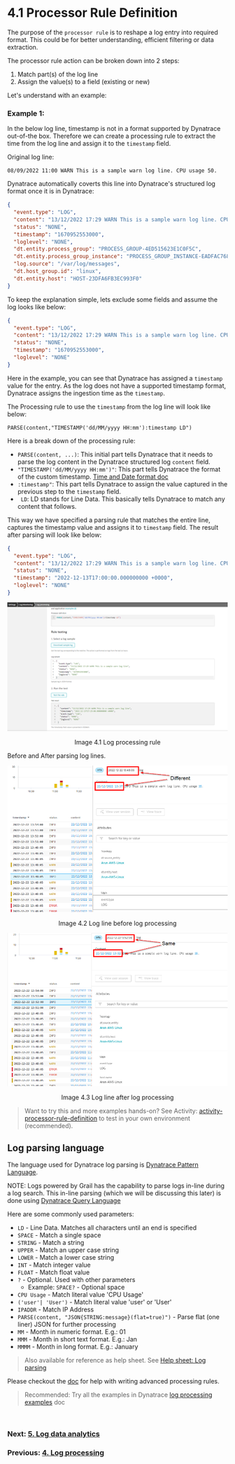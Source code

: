 # 4.1 Processor Rule Definition


The purpose of the `processor rule` is to reshape a log entry into required format. This could be for better understanding, efficient filtering or data extraction.

The processor rule action can be broken down into 2 steps:
1. Match part(s) of the log line
2. Assign the value(s) to a field (existing or new)

Let's understand with an example:

### Example 1:

In the below log line, timestamp is not in a format supported by Dynatrace out-of-the box. Therefore we can create a processing rule to extract the time from the log line and assign it to the `timestamp` field.

Original log line:
```log
08/09/2022 11:00 WARN This is a sample warn log line. CPU usage 50.
```

Dynatrace automatically coverts this line into Dynatrace's structured log format once it is in Dynatrace:
```json
{
  "event.type": "LOG",
  "content": "13/12/2022 17:29 WARN This is a sample warn log line. CPU usage 50.",
  "status": "NONE",  
  "timestamp": "1670952553000",
  "loglevel": "NONE",
  "dt.entity.process_group": "PROCESS_GROUP-4ED515623E1C0F5C",
  "dt.entity.process_group_instance": "PROCESS_GROUP_INSTANCE-EADFAC768A7332A3",
  "log.source": "/var/log/messages",
  "dt.host_group.id": "linux",
  "dt.entity.host": "HOST-23DFA6FB3EC993F0"
}
```

To keep the explanation simple, lets exclude some fields and assume the log looks like below:
```json
{
  "event.type": "LOG",
  "content": "13/12/2022 17:29 WARN This is a sample warn log line. CPU usage 50.",
  "status": "NONE",  
  "timestamp": "1670952553000",
  "loglevel": "NONE"  
}
```

Here in the example, you can see that Dynatrace has assigned a `timestamp` value for the entry. As the log does not have a supported timestamp format, Dynatrace assigns the ingestion time as the `timestamp`.

The Processing rule to use the `timestamp` from the log line will look like below:

```parse
PARSE(content,"TIMESTAMP('dd/MM/yyyy HH:mm'):timestamp LD")
```

Here is a break down of the processing rule:
- `PARSE(content, ...)`: This initial part tells Dynatrace that it needs to parse the log content in the Dynatrace structured log `content` field. 
- `"TIMESTAMP('dd/MM/yyyy HH:mm')"`: This part tells Dynatrace the format of the custom timestamp. [Time and Date format doc](https://www.dynatrace.com/support/help/how-to-use-dynatrace/dynatrace-pattern-language/log-processing-time-date)
- `:timestamp"`: This part tells Dynatrace to assign the value captured in the previous step to the `timestamp` field.
- ` LD`: LD stands for Line Data. This basically tells Dynatrace to match any content that follows.

This way we have specified a parsing rule that matches the entire line, captures the timestamp value and assigns it to `timestamp` field. The result after parsing will look like below:

```json
{
  "event.type": "LOG",
  "content": "13/12/2022 17:29 WARN This is a sample warn log line. CPU usage 50.",
  "status": "NONE",  
  "timestamp": "2022-12-13T17:00:00.000000000 +0000",
  "loglevel": "NONE"  
}
```


![log-processing-parse-rule-1](images/log-processing-parse-rule-1.png)
<p align="center">Image 4.1 Log processing rule </p>
Before and After parsing log lines.

![log-processing-before](images/log-processing-before.png)
<p align="center">Image 4.2 Log line before log processing </p>

![log-processing-after](images/log-processing-after.png)
<p align="center">Image 4.3 Log line after log processing </p>

> Want to try this and more examples hands-on? See Activity: [activity-processor-rule-definition](activities/activity-processor-rule-definition.md) to test in your own environment (recommended).


## Log parsing language

The language used for Dynatrace log parsing is [Dynatrace Pattern Language](https://www.dynatrace.com/support/help/shortlink/dpl-dynatrace-pattern-language-hub). 

NOTE: Logs powered by Grail has the capability to parse logs in-line during a log search. This in-line parsing (which we will be discussing this later) is done using [Dynatrace Query Language](https://www.dynatrace.com/support/help/shortlink/dql-dynatrace-query-language-hub)

Here are some commonly used parameters:
- `LD` - Line Data. Matches all characters until an end is specified 
- `SPACE` - Match a single space
- `STRING` - Match a string
- `UPPER` - Match an upper case string
- `LOWER` - Match a lower case string
- `INT` - Match integer value
- `FLOAT` - Match float value
- `?` - Optional. Used with other parameters
	- Example: `SPACE?` - Optional space
- `CPU Usage` - Match literal value 'CPU Usage'
- `('user'| 'User')` - Match literal value 'user' or 'User'
- `IPADDR` - Match IP Address
- `PARSE(content, "JSON{STRING:message}(flat=true)")` - Parse flat (one liner) JSON for further processing
- `MM` - Month in numeric format. E.g.: 01
- `MMM` - Month in short text format. E.g.: Jan
- `MMMM` - Month in long format. E.g.: January

> Also available for reference as help sheet. See [Help sheet: Log parsing](help-sheets/help-sheet-log-parsing.md)

Please checkout the  [doc](https://www.dynatrace.com/support/help/shortlink/dpl-dynatrace-pattern-language-hub) for help with writing advanced processing rules. 

> Recommended: Try all the examples in Dynatrace [log processing examples](https://www.dynatrace.com/support/help/shortlink/log-monitoring-log-processing-examples) doc

<br/>

### Next: [5. Log data analytics](5-log-data-analytics.md)

### Previous: [4. Log processing](4-log-processing.md)